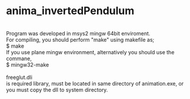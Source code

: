 # anima_invertedPendulum<br>
<br>
Program was developed in msys2 mingw 64bit enviroment.<br>
For compiling, you should perform "make" using makefile as;<br>
$ make<br>
If you use plane mingw environment, alternatively you should use the commane,<br>
$ mingw32-make<br>
<br>
freeglut.dli<br>
is required library, must be located in same directory of animation.exe, or you must copy the dll to system directory.<br>

